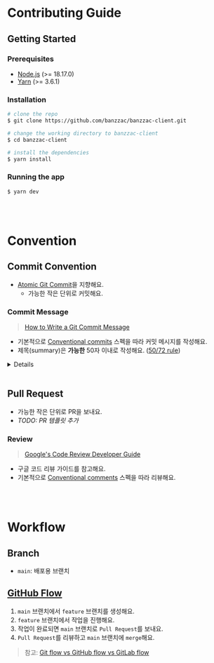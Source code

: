 # Contributing Guide

## Getting Started

### Prerequisites

- [Node.js](https://nodejs.org/) (>= 18.17.0)
- [Yarn](https://yarnpkg.com/en/docs/install) (>= 3.6.1)

### Installation

```bash
# clone the repo
$ git clone https://github.com/banzzac/banzzac-client.git

# change the working directory to banzzac-client
$ cd banzzac-client

# install the dependencies
$ yarn install
```

### Running the app

```bash
$ yarn dev
```


<br/>
<br/>


# Convention

## Commit Convention

- [Atomic Git Commit](https://www.aleksandrhovhannisyan.com/blog/atomic-git-commits/)을 지향해요.
    - 가능한 작은 단위로 커밋해요.
### Commit Message
> [How to Write a Git Commit Message](https://chris.beams.io/posts/git-commit/)
- 기본적으로 [Conventional commits](https://www.conventionalcommits.org/) 스펙을 따라 커밋 메시지를 작성해요.
- 제목(summary)은 <b>가능한</b> 50자 이내로 작성해요. ([50/72 rule](https://preslav.me/2015/02/21/what-s-with-the-50-72-rule/))


<details>

#### Format
```
<type>: <description>

[optional body]
```

#### Type & Description

| Type      | Description        |
| --------- | ------------------ |
| feat  | 새로운 기능 추가        |
| fix   | 버그 수정      |
| docs      | 문서 수정                |
| style    | 코드 포맷팅, 세미콜론 누락, 코드 변경이 없는 경우 |
| refactor | 코드 리팩토링         |
| test     | 테스트 코드, 리팩토링 테스트 코드 추가 |
| chore    | 빌드 업무 수정, 패키지 매니저 수정(버전 업데이트 포함), 린트 규칙 변경 등 |
| ci       | CI 설정 수정   |
| perf     | 성능 개선  |
| revert   | 작업 되돌리기  |


#### Body

- 어떻게 보다는 무엇을, 왜 변경했는지를 간략하게 작성해요.
- 작성지 않아도 되는 경우 생략해요.

#### Examples

```
feat: 로그인 페이지에 회원가입 버튼 추가
```
```
fix: 로그인 버튼이 눌리지 않는 문제 수정
```


</details>


<br/>


## Pull Request

- 가능한 작은 단위로 PR을 보내요.
- *TODO: PR 템플릿 추가*

### Review
> [Google's Code Review Developer Guide
](https://google.github.io/eng-practices/review/)

- 구글 코드 리뷰 가이드를 참고해요.
- 기본적으로 [Conventional comments](https://conventionalcomments.org/) 스펙을 따라 리뷰해요.


<br/>
<br/>


# Workflow

## Branch

- `main`: 배포용 브랜치

## [GitHub Flow](https://docs.github.com/ko/get-started/quickstart/github-flow)

1. `main` 브랜치에서 `feature` 브랜치를 생성해요.
2. `feature` 브랜치에서 작업을 진행해요.
3. 작업이 완료되면 `main` 브랜치로 `Pull Request`를 보내요.
4. `Pull Request`를 리뷰하고 `main` 브랜치에 `merge`해요.

> 참고: [Git flow vs GitHub flow vs GitLab flow](https://ujuc.github.io/2015/12/16/git-flow-github-flow-gitlab-flow/)